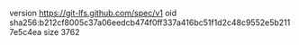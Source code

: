 version https://git-lfs.github.com/spec/v1
oid sha256:b212cf8005c37a06eedcb474f0ff337a416bc51f1d2c48c9552e5b2117e5c4ea
size 3762
